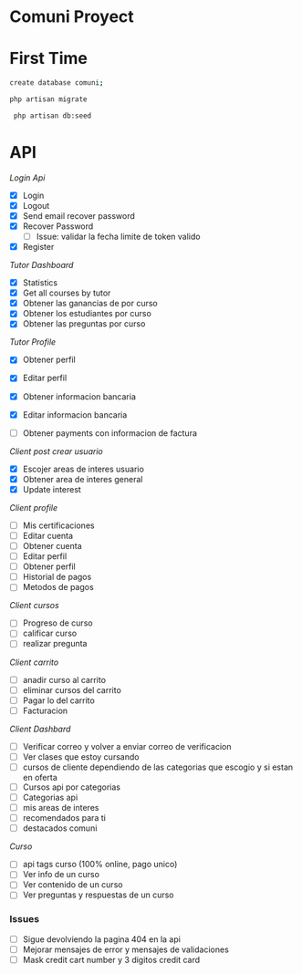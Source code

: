 # Comuni Proyect

# First Time

```sh
create database comuni;
```

```sh
php artisan migrate
```

```sh
 php artisan db:seed
```

# API

_Login Api_

-   [x] Login
-   [x] Logout
-   [x] Send email recover password
-   [x] Recover Password
    -   [ ] Issue: validar la fecha limite de token valido
-   [x] Register

_Tutor Dashboard_

-   [x] Statistics
-   [x] Get all courses by tutor
-   [x] Obtener las ganancias de por curso
-   [x] Obtener los estudiantes por curso
-   [x] Obtener las preguntas por curso

_Tutor Profile_

-   [x] Obtener perfil
-   [x] Editar perfil
-   [x] Obtener informacion bancaria
-   [x] Editar informacion bancaria
-   [ ] Obtener payments con informacion de factura


_Client post crear usuario_
-   [x] Escojer areas de interes usuario
-   [x] Obtener area de interes general
-   [x] Update interest

_Client profile_

- [ ] Mis certificaciones
- [ ] Editar cuenta
- [ ] Obtener cuenta
- [ ] Editar perfil
- [ ] Obtener perfil
- [ ] Historial de pagos
- [ ] Metodos de pagos

_Client cursos_
-   [ ] Progreso de curso
-   [ ] calificar curso
-   [ ] realizar pregunta

_Client carrito_

-   [ ] anadir curso al carrito
-   [ ] eliminar cursos del carrito
-   [ ] Pagar lo del carrito
-   [ ] Facturacion

_Client Dashbard_

-   [ ] Verificar correo y volver a enviar correo de verificacion 
-   [ ] Ver clases que estoy cursando
-   [ ] cursos de cliente dependiendo de las categorias que escogio y si estan en oferta
-   [ ] Cursos api por categorias
-   [ ] Categorias api
-   [ ] mis areas de interes
-   [ ] recomendados para ti
-   [ ] destacados comuni

_Curso_

- [ ] api tags curso (100% online, pago unico)
- [ ] Ver info de un curso
- [ ] Ver contenido de un curso
- [ ] Ver preguntas y respuestas de un curso

### Issues

- [ ] Sigue devolviendo la pagina 404 en la api
- [ ] Mejorar mensajes de error y mensajes de validaciones
- [ ] Mask credit cart number y 3 digitos credit card  
